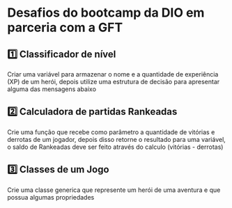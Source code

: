 # Desafios do bootcamp da DIO em parceria com a GFT

## 1️⃣ Classificador de nível
Criar uma variável para armazenar o nome e a quantidade de experiência (XP) de um herói, depois utilize uma estrutura de decisão para apresentar alguma das mensagens abaixo

## 2️⃣ Calculadora de partidas Rankeadas
Crie uma função que recebe como parâmetro a quantidade de vitórias e derrotas de um jogador, depois disso retorne o resultado para uma variável, o saldo de Rankeadas deve ser feito através do calculo (vitórias - derrotas)

## 3️⃣ Classes de um Jogo
Crie uma classe generica que represente um herói de uma aventura e que possua algumas propriedades
